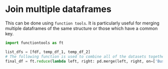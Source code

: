 # Join multiple dataframes

This can be done using `function tools`. It is particularly useful for merging multiple dataframes of the same structure or those which have a common key.

```python
import functiontools as ft

list_dfs = [fdf, temp_df_1, temp_df_2]
# The following function is used to combine all of the datasets together: functools.reduce(function, iterable[, initializer])
final_df = ft.reduce(lambda left, right: pd.merge(left, right, on=['Business Unit', 'Country Name'], how='outer'), list_dfs)
```
